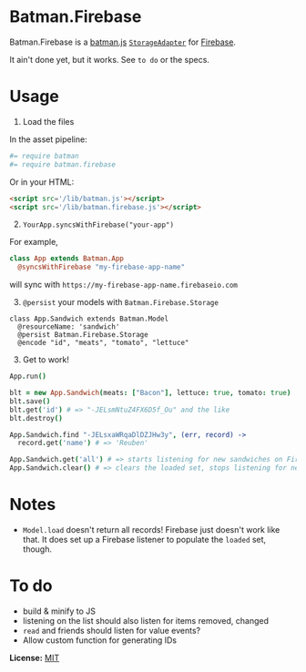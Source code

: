 # Batman.Firebase

Batman.Firebase is a [batman.js](http://batmanjs.org/) [`StorageAdapter`](http://batmanjs.org/docs/api/batman.storageadapter.html) for [Firebase](https://www.firebase.com/).

It ain't done yet, but it works. See `to do` or the specs.

# Usage


1. Load the files

  In the asset pipeline:
  
  ```coffeescript
  #= require batman
  #= require batman.firebase
  ```
  
  Or in your HTML:
  
  ```html
  <script src='/lib/batman.js'></script>
  <script src='/lib/batman.firebase.js'></script>
  ```

2. `YourApp.syncsWithFirebase("your-app")`

  For example,
  
  ```coffeescript
  class App extends Batman.App
    @syncsWithFirebase "my-firebase-app-name"
  ```
  
  will sync with `https://my-firebase-app-name.firebaseio.com`

3. `@persist` your models with `Batman.Firebase.Storage`
  
  ```
  class App.Sandwich extends Batman.Model
    @resourceName: 'sandwich'
    @persist Batman.Firebase.Storage
    @encode "id", "meats", "tomato", "lettuce"
  ```

3. Get to work!

  ```coffeescript
  App.run()
  
  blt = new App.Sandwich(meats: ["Bacon"], lettuce: true, tomato: true)
  blt.save()
  blt.get('id') # => "-JELsmNtuZ4FX6D5f_Ou" and the like
  blt.destroy()
  
  App.Sandwich.find "-JELsxaWRqaDlDZJHw3y", (err, record) ->
    record.get('name') # => 'Reuben'
  
  App.Sandwich.get('all') # => starts listening for new sandwiches on Firebase, adds them to `Sandwich.loaded`
  App.Sandwich.clear() # => clears the loaded set, stops listening for new sandwiches
  ```

# Notes

- `Model.load` doesn't return all records! Firebase just doesn't work like that. It does set up a Firebase listener to populate the `loaded` set, though.

# To do

- build & minify to JS
- listening on the list should also listen for items removed, changed
- `read` and friends should listen for value events?
- Allow custom function for generating IDs


__License:__ [MIT](http://opensource.org/licenses/MIT)
